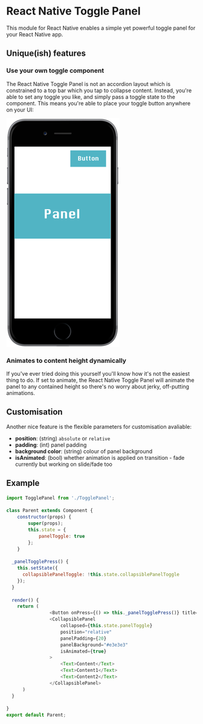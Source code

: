 # React Native Toggle Panel

This module for React Native enables a simple yet powerful toggle panel for your React Native app.

## Unique(ish) features

### Use your own toggle component

The React Native Toggle Panel is not an accordion layout which is constrained to a top bar which you tap to collapse content. Instead, you're able to set any toggle you like, and simply pass a toggle state to the component. This means you're able to place your toggle button anywhere on your UI:

![](example/mock-up.png)

### Animates to content height dynamically

If you've ever tried doing this yourself you'll know how it's not the easiest thing to do. If set to animate, the React Native Toggle Panel will animate the panel to any contained height so there's no worry about jerky, off-putting animations.

## Customisation

Another nice feature is the flexible parameters for customisation avaliable:

* **position**: (string) `absolute` or `relative`
* **padding**: (int) panel padding
* **background color**: (string) colour of panel background
* **isAnimated**: (bool) whether animation is applied on transition - fade currently but working on slide/fade too

## Example

```javascript
import TogglePanel from './TogglePanel';

class Parent extends Component {
	constructor(props) {
		super(props);
		this.state = {
			panelToggle: true
		};
	}

  _panelTogglePress() {
    this.setState({
      collapsiblePanelToggle: !this.state.collapsiblePanelToggle
    });
  }

  render() {
    return (
				<Button onPress={() => this._panelTogglePress()} title={'Toggle'} />
				<CollapsiblePanel
					collapsed={this.state.panelToggle}
					position="relative"
					panelPadding={20}
					panelBackground="#e3e3e3"
					isAnimated={true}
				>
					<Text>Content</Text>
					<Text>Content1</Text>
					<Text>Content2</Text>
				</CollapsiblePanel>
      )
  }

}
export default Parent;

```
